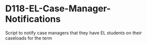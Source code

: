 # D118-EL-Case-Manager-Notifications
Script to notify case managers that they have EL students on their caseloads for the term
